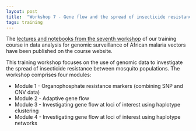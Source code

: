 ```yaml
---
layout: post
title:  "Workshop 7 - Gene flow and the spread of insecticide resistance"
tags: training
---
```


The [lectures and notebooks from the seventh
workshop](https://anopheles-genomic-surveillance.github.io/workshop-7/about.html)
of our training course in data analysis for genomic surveillance of
African malaria vectors have been published on the course website.

This training workshop focuses on the use of genomic data to investigate the spread of insecticide resistance between mosquito populations.
The workshop comprises four modules:

* Module 1 - Organophosphate resistance markers (combining SNP and CNV data)
* Module 2 - Adaptive gene flow
* Module 3 - Investigating gene flow at loci of interest using haplotype clustering
* Module 4 - Investigating gene flow at loci of interest using haplotype networks



